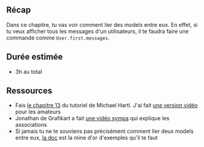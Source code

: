 ## Récap
Dans ce chapitre, tu vas voir comment lier des models entre eux. En effet, si tu veux afficher tous les messages d'un utilisateurs, il te faudra faire une commande comme `User.first.messages`. 

## Durée estimée
- 3h au total

## Ressources

- Fais [le chapitre 13](https://www.railstutorial.org/book/user_microposts) du tutoriel de Michael Hartl. J'ai fait [une version vidéo](https://youtu.be/nTw7sL3Wr0M) pour les amateurs
- Jonathan de Grafikart a fait [une vidéo sympa](https://www.grafikart.fr/formations/ruby-on-rails/models-associations) qui explique les associations
- Si jamais tu ne te souviens pas précisément comment lier deux models entre eux, [la doc](http://guides.rubyonrails.org/association_basics.html) est la mine d'or d'exemples qu'il te faut
